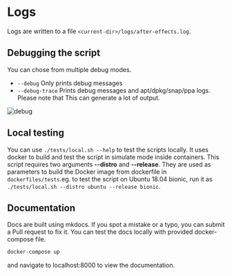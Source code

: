 # Logs

Logs are written to a file `<current-dir>/logs/after-effects.log`.

## Debugging the script

You can chose from multiple debug modes.

- `--debug` Only prints debug messages
- `--debug-trace` Prints debug messages and apt/dpkg/snap/ppa logs.
Please note that This can generate a lot of output.

![debug](/assets/recordings/ubuntu-focal-debug.gif)

## Local testing

You can use `./tests/local.sh --help` to test the scripts locally. It uses docker to build and test the script in simulate mode inside
containers. This script requires two arguments __--distro__ and __--release__. They are used as parameters to build the Docker image from dockerfile in `dockerfiles/tests`.eg. to test the script on Ubuntu 18.04 bionic, run it as
`./tests/local.sh --distro ubuntu --release bionic`.


## Documentation

Docs are built using mkdocs. If you spot a mistake or a typo, you can submit a Pull request to fix it.
You can test the docs locally with provided docker-compose file.

```bash
docker-compose up
```

and navigate to localhost:8000 to view the documentation.
